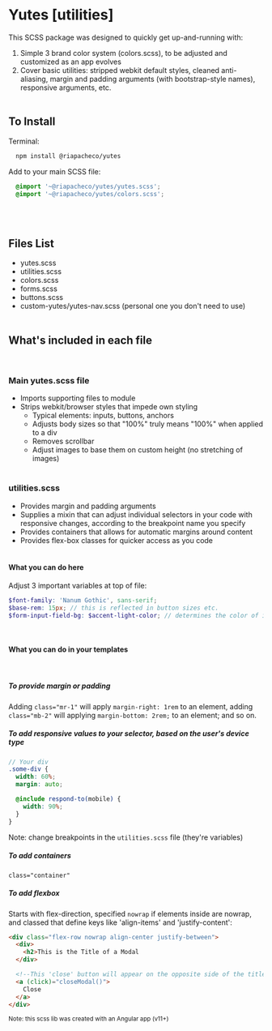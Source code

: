 # Yutes [utilities]

This SCSS package was designed to quickly get up-and-running with:
1. Simple 3 brand color system (colors.scss), to be adjusted and customized as an app evolves
2. Cover basic utilities: stripped webkit default styles, cleaned anti-aliasing, margin and padding arguments (with bootstrap-style names), responsive arguments, etc.
<br><br>

## To Install
Terminal:
```bash
  npm install @riapacheco/yutes
```
Add to your main SCSS file:
```scss
  @import '~@riapacheco/yutes/yutes.scss';
  @import '~@riapacheco/yutes/colors.scss';
```
<br><br>

## Files List
- yutes.scss
- utilities.scss
- colors.scss
- forms.scss
- buttons.scss
- custom-yutes/yutes-nav.scss (personal one you don't need to use)
<br><br>

## What's included in each file
<br>

### Main yutes.scss file
- Imports supporting files to module
- Strips webkit/browser styles that impede own styling
  - Typical elements: inputs, buttons, anchors
  - Adjusts body sizes so that "100%" truly means "100%" when applied to a div
  - Removes scrollbar
  - Adjust images to base them on custom height (no stretching of images)
<br><br>

### utilities.scss
- Provides margin and padding arguments 
- Supplies a mixin that can adjust individual selectors in your code with responsive changes, according to the breakpoint name you specify
- Provides containers that allows for automatic margins around content 
- Provides flex-box classes for quicker access as you code
<br><br>

#### What you can do here
Adjust 3 important variables at top of file:
```scss
$font-family: 'Nanum Gothic', sans-serif;
$base-rem: 15px; // this is reflected in button sizes etc.
$form-input-field-bg: $accent-light-color; // determines the color of input fields
```
<br>

#### What you can do in your templates
<br>

##### To provide margin or padding
Adding `class="mr-1"` will apply `margin-right: 1rem` to an element, adding `class="mb-2"` will applying `margin-bottom: 2rem;` to an element; and so on.
<br>

##### To add responsive values to your selector, based on the user's device type
```scss
// Your div
.some-div {
  width: 60%;
  margin: auto;

  @include respond-to(mobile) {
    width: 90%;
  }
}
```
Note: change breakpoints in the `utilities.scss` file (they're variables)
<br>

##### To add containers
`class="container"`
<br>

##### To add flexbox
Starts with flex-direction, specified `nowrap` if elements inside are nowrap, and classed that define keys like 'align-items' and 'justify-content':
```html
<div class="flex-row nowrap align-center justify-between">
  <div>
    <h2>This is the Title of a Modal
  </div>

  <!--This 'close' button will appear on the opposite side of the title-->
  <a (click)="closeModal()">
    Close
  </a>
</div>
```


<small>
  Note: this scss lib was created with an Angular app (v11+)
</small>